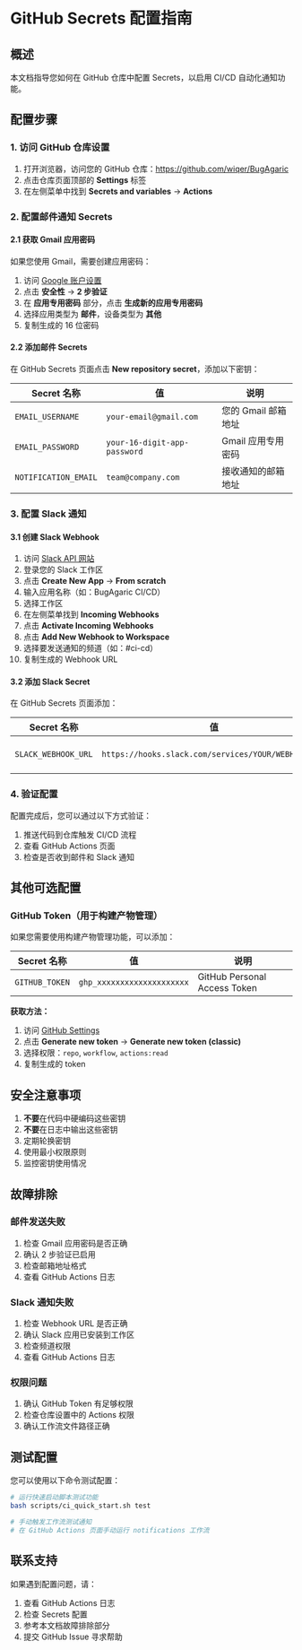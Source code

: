 # GitHub Secrets 配置指南

## 概述

本文档指导您如何在 GitHub 仓库中配置 Secrets，以启用 CI/CD 自动化通知功能。

## 配置步骤

### 1. 访问 GitHub 仓库设置

1. 打开浏览器，访问您的 GitHub 仓库：https://github.com/wiqer/BugAgaric
2. 点击仓库页面顶部的 **Settings** 标签
3. 在左侧菜单中找到 **Secrets and variables** → **Actions**

### 2. 配置邮件通知 Secrets

#### 2.1 获取 Gmail 应用密码

如果您使用 Gmail，需要创建应用密码：

1. 访问 [Google 账户设置](https://myaccount.google.com/)
2. 点击 **安全性** → **2 步验证**
3. 在 **应用专用密码** 部分，点击 **生成新的应用专用密码**
4. 选择应用类型为 **邮件**，设备类型为 **其他**
5. 复制生成的 16 位密码

#### 2.2 添加邮件 Secrets

在 GitHub Secrets 页面点击 **New repository secret**，添加以下密钥：

| Secret 名称 | 值 | 说明 |
|------------|----|----|
| `EMAIL_USERNAME` | `your-email@gmail.com` | 您的 Gmail 邮箱地址 |
| `EMAIL_PASSWORD` | `your-16-digit-app-password` | Gmail 应用专用密码 |
| `NOTIFICATION_EMAIL` | `team@company.com` | 接收通知的邮箱地址 |

### 3. 配置 Slack 通知

#### 3.1 创建 Slack Webhook

1. 访问 [Slack API 网站](https://api.slack.com/)
2. 登录您的 Slack 工作区
3. 点击 **Create New App** → **From scratch**
4. 输入应用名称（如：BugAgaric CI/CD）
5. 选择工作区
6. 在左侧菜单找到 **Incoming Webhooks**
7. 点击 **Activate Incoming Webhooks**
8. 点击 **Add New Webhook to Workspace**
9. 选择要发送通知的频道（如：#ci-cd）
10. 复制生成的 Webhook URL

#### 3.2 添加 Slack Secret

在 GitHub Secrets 页面添加：

| Secret 名称 | 值 | 说明 |
|------------|----|----|
| `SLACK_WEBHOOK_URL` | `https://hooks.slack.com/services/YOUR/WEBHOOK/URL` | Slack Webhook URL |

### 4. 验证配置

配置完成后，您可以通过以下方式验证：

1. 推送代码到仓库触发 CI/CD 流程
2. 查看 GitHub Actions 页面
3. 检查是否收到邮件和 Slack 通知

## 其他可选配置

### GitHub Token（用于构建产物管理）

如果您需要使用构建产物管理功能，可以添加：

| Secret 名称 | 值 | 说明 |
|------------|----|----|
| `GITHUB_TOKEN` | `ghp_xxxxxxxxxxxxxxxxxxxx` | GitHub Personal Access Token |

**获取方法：**
1. 访问 [GitHub Settings](https://github.com/settings/tokens)
2. 点击 **Generate new token** → **Generate new token (classic)**
3. 选择权限：`repo`, `workflow`, `actions:read`
4. 复制生成的 token

## 安全注意事项

1. **不要**在代码中硬编码这些密钥
2. **不要**在日志中输出这些密钥
3. 定期轮换密钥
4. 使用最小权限原则
5. 监控密钥使用情况

## 故障排除

### 邮件发送失败

1. 检查 Gmail 应用密码是否正确
2. 确认 2 步验证已启用
3. 检查邮箱地址格式
4. 查看 GitHub Actions 日志

### Slack 通知失败

1. 检查 Webhook URL 是否正确
2. 确认 Slack 应用已安装到工作区
3. 检查频道权限
4. 查看 GitHub Actions 日志

### 权限问题

1. 确认 GitHub Token 有足够权限
2. 检查仓库设置中的 Actions 权限
3. 确认工作流文件路径正确

## 测试配置

您可以使用以下命令测试配置：

```bash
# 运行快速启动脚本测试功能
bash scripts/ci_quick_start.sh test

# 手动触发工作流测试通知
# 在 GitHub Actions 页面手动运行 notifications 工作流
```

## 联系支持

如果遇到配置问题，请：

1. 查看 GitHub Actions 日志
2. 检查 Secrets 配置
3. 参考本文档故障排除部分
4. 提交 GitHub Issue 寻求帮助 